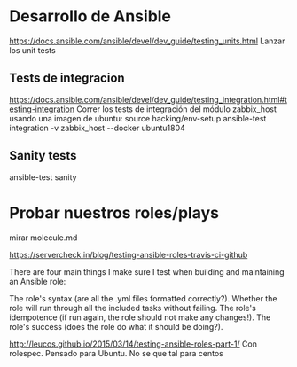 # Desarrollo de Ansible
https://docs.ansible.com/ansible/devel/dev_guide/testing_units.html
Lanzar los unit tests


## Tests de integracion
https://docs.ansible.com/ansible/devel/dev_guide/testing_integration.html#testing-integration
Correr los tests de integración del módulo zabbix_host usando una imagen de ubuntu:
source hacking/env-setup
ansible-test integration -v zabbix_host --docker ubuntu1804


## Sanity tests
ansible-test sanity


# Probar nuestros roles/plays
mirar molecule.md


https://servercheck.in/blog/testing-ansible-roles-travis-ci-github

There are four main things I make sure I test when building and maintaining an Ansible role:

The role's syntax (are all the .yml files formatted correctly?).
Whether the role will run through all the included tasks without failing.
The role's idempotence (if run again, the role should not make any changes!).
The role's success (does the role do what it should be doing?).


http://leucos.github.io/2015/03/14/testing-ansible-roles-part-1/
Con rolespec. Pensado para Ubuntu. No se que tal para centos
